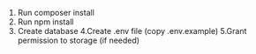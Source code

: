 1. Run composer install
2. Run npm install
3. Create database
4.Create .env file (copy .env.example)
5.Grant permission to storage (if needed)